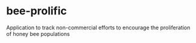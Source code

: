 # bee-prolific
Application to track non-commercial efforts to encourage the proliferation of honey bee populations 
